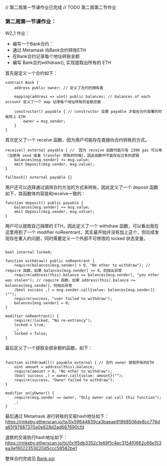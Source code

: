 // 第二周第一节课作业已完成
// TODO 第二周第二节作业
### 第二周第一节课作业：


W2_1 作业：

* 编写⼀个Bank合约：
* 通过 Metamask 向Bank合约转账ETH
* 在Bank合约记录每个地址转账⾦额
* 编写 Bank合约withdraw(), 实现提取出所有的 ETH


首先是定义一个合约如下：

```
contract Bank {
    address public owner; // 定义了合约的拥有者

    mapping(address => uint) public balances; // balances of each account 定义了一个 map 记录每个地址转账的金额总数

    constructor() payable { // constructor 设置 payable 才能在合约部署的时候带上 ETH 
        owner = msg.sender;
    }
}
```

其次定义了一个 receive 函数，因为用户可能存在直接向合约转账的方式。

```
receive() external payable { //  因为 receive 函数可能只有 2300 gas 可以用（当使用 send 或者 transfer 转账的时候），因此函数中不能存在过多的逻辑
    balances[msg.sender] += msg.value;
    emit Deposit(msg.sender, msg.value);
}

fallback() external payable {}

```

用户还可以选择通过调用合约方法的方式来转账，因此定义了一个 deposit 函数如下，其函数体内容是和receive一致的：

```
function deposit() public payable {
    balances[msg.sender] += msg.value;
    emit Deposit(msg.sender, msg.value);
}
```

用户可以提取自己捐赠的 ETH，因此定义了一个 withdraw 函数，可以看出我在这里用到了一个 modifier noReentrant，其实最开始并没有加上这个，但后续发现存在重入的问题，同时需要定义一个外部不可修改的 locked 状态变量。

```

bool internal locked; 

function withdraw() public noReentrant {
    require(balances[msg.sender] > 0, "No ether to withdraw"); // require 函数，如果 balances[msg.sender] <= 0，则抛出异常
    require(address(this).balance >= balances[msg.sender], "you ether was stolen"); // require 函数，如果 address(this).balance <= balances[msg.sender]，则抛出异常
    (bool success ,) = msg.sender.call{value: balances[msg.sender]}("");
    require(success, "user failed to withdraw");
    balances[msg.sender] = 0;
}

modifier noReentrant() {
    require(!locked, "No re-entrancy");
    locked = true;
    _;
    locked = false;
}

```


最后定义了一个提取全部余额的函数，如下：

```

function withdrawAll() payable external { // 合约 owner 提取所有的ETH
    uint amount = address(this).balance;
    require(amount > 0, "No ether to withdraw");
    (bool success ,) = owner.call{value: amount}("");
    require(success, "Owner failed to withdraw");
}

modifier onlyOwner() {
    require(msg.sender == owner, "Only owner can call this function");
    _;
}

```

最后通过 Metamask 进行转账的交易hash地址如下：https://rinkeby.etherscan.io/tx/0x59644839ca3baeae91968506de8cc776da65f97687370a0e828d2ad667690cfd

退款的交易执行hash地址如下：https://rinkeby.etherscan.io/tx/0x1f5db3352c1e69f1c4ec3154f0662c68e153ea3ef6022353020d5ccc59582be1

整体合约完成见 [Bank.sol](./contracts/Bank.sol)
